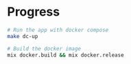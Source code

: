 # Progress

```sh
# Run the app with docker compose
make dc-up

# Build the docker image
mix docker.build && mix docker.release
```
